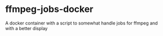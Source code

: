 # ffmpeg-jobs-docker
A docker container with a script to somewhat handle jobs for ffmpeg and with a better display
